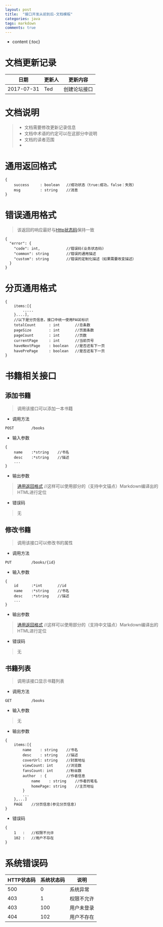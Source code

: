 ```yaml
---
layout: post
title:  "接口开发从前到后-文档模板"
categories: java
tags: markdown
comments: true
---
```


* content
{:toc}


# 文档更新记录

日期        | 更新人   |   更新内容
------------|----------|----------
2017-07-31  |Ted       | 创建论坛接口

# 文档说明

> * 文档需要修改更新记录信息
> * 文档中术语的约定可以在这部分中说明
> * 文档的读者范围
> * 

# 通用返回格式

```
{
    success     : boolean   //成功状态（true:成功，false：失败）
    msg         : string    //消息
}
```

# 错误通用格式

> 该返回的响应最好与[Http状态码](https://en.wikipedia.org/wiki/List_of_HTTP_status_codes)保持一致


```
{
  "error": {
    "code": int,            //错误码(业务状态码)
    "common": string        //错误的通用描述
    "custom": string        //错误的定制化描述（如果需要改变描述）
  }
}
```





# 分页通用格式

```
{
    items:[{
        .....
    }....],
    //以下是分页信息，接口中统一使用PAGE标识
    totalCount      : int       //总条数
    pageSize        : int       //页面条数
    pageCount       : int       //页数
    currentPage     : int       //当前页号
    haveNextPage    : boolean   //是否还有下一页
    havePrePage     : boolean   //是否还有下一页
}
```


# 书籍相关接口

## 添加书籍

> 调用该接口可以添加一本书籍

* 调用方法

```
POST        /books
```

* 输入参数

```
{
    name    :*string    //书名
    desc    :*string    //描述
    ...
}
```

* 输出参数

> [通用返回格式](#通用返回格式)       //这样可以使用部分的（支持中文锚点）Markdown编译出的HTML进行定位

* 错误码

> 无

## 修改书籍

> 调用该接口可以修改书的属性

* 调用方法

```
PUT         /books/{id}
```

* 输入参数

```
{
    id      :*int       //id
    name    :*string    //书名
    desc    :*string    //描述
    ...
}
```

* 输出参数

> [通用返回格式](#通用返回格式)       //这样可以使用部分的（支持中文锚点）Markdown编译出的HTML进行定位

* 错误码

> 无

## 书籍列表

> 调用该接口显示书籍列表

* 调用方法

```
GET         /books
```

* 输入参数

> 无

* 输出参数

```
{
    items:[{
        name    : string    //书名
        desc    : string    //描述
        coverUrl: string    //封面地址
        viewCount: int      //浏览数
        fansCount: int      //粉丝数
        author  : {         //作者信息
            name    : string    //作者的笔名
            homePage: string    //主页地址
        }
        ...
    },...]
    PAGE    //分页信息(参见分页信息)
}
```

* 错误码

```
{
    1   :   //权限不允许
    102 :   //用户不存在
}
```


# 系统错误码 

HTTP状态码  |系统状态码     |说明
------------|---------------|----
500         |0              |系统异常
403         |1              |权限不允许
403         |100            |用户未登录
404         |102            |用户不存在
